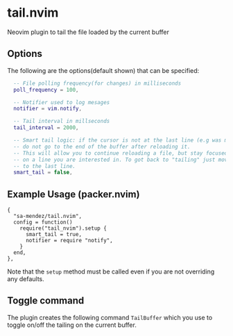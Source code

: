 # tail.nvim
Neovim plugin to tail the file loaded by the current buffer

## Options
The following are the options(default shown) that can be specified:

  ```lua  
	-- File polling frequency(for changes) in milliseconds
	poll_frequency = 100,

	-- Notifier used to log mesages
	notifier = vim.notify,

	-- Tail interval in millseconds
	tail_interval = 2000,

	-- Smart tail logic: if the cursor is not at the last line (e.g was moved)
	-- do not go to the end of the buffer after reloading it.
	-- This will allow you to continue reloading a file, but stay focused
	-- on a line you are interested in. To got back to "tailing" just move the cursor
	-- to the last line.
	smart_tail = false,
  ```
  
## Example Usage (packer.nvim)
  ```
  {
    "sa-mendez/tail.nvim",
    config = function()
      require("tail_nvim").setup {
        smart_tail = true,
        notifier = require "notify",
      }
    end,
  },
  ```
Note that the ```setup``` method must be called even if you are not overriding any defaults.

## Toggle command
The plugin creates the following command ```TailBuffer``` which you use to toggle on/off the tailing on the current buffer.
  

